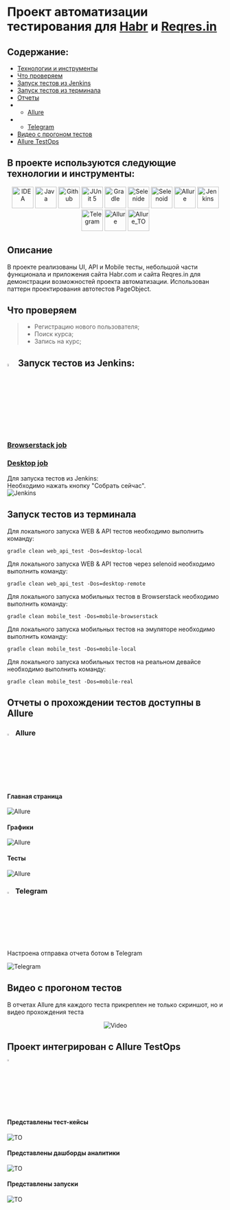 # Проект автоматизации тестирования для <a target="_blank" href="https://habr.com/">Habr</a> и <a target="_blank" href="https://reqres.in/">Reqres.in</a>

## Содержание:
- [Технологии и инструменты](#gear-в-проекте-используются-следующие-технологии-и-инструменты)
- [Что проверяем](#heavy_check_mark-что-проверяем)
- [Запуск тестов из Jenkins](#-запуск-тестов-из-jenkins)
- [Запуск тестов из терминала](#computer-запуск-тестов-из-терминала)
- [Отчеты](#bar_chart-отчеты-о-прохождении-тестов-доступны-в-allure)
- - [Allure](#-allure)
- - [Telegram](#-telegram)
- [Видео с прогоном тестов](#movie_camera-видео-с-прогоном-тестов)
- [Allure TestOps](#-проект-интегрирован-с-allure-testOps)

## В проекте используются следующие технологии и инструменты:

<p align="center">
<img src="img/logo/Idea.svg" width="50" height="50"  alt="IDEA"/>
<img src="img/logo/Java.svg" width="50" height="50"  alt="Java"/>
<img src="img/logo/GitHub.svg" width="50" height="50"  alt="Github"/>
<img src="img/logo/Junit5.svg" width="50" height="50"  alt="JUnit 5"/>
<img src="img/logo/Gradle.svg" width="50" height="50"  alt="Gradle"/>
<img src="img/logo/Selenide.svg" width="50" height="50"  alt="Selenide"/>
<img src="img/logo/Selenoid.svg" width="50" height="50"  alt="Selenoid"/>
<img src="img/logo/Allure.svg" width="50" height="50"  alt="Allure"/>
<img src="img/logo/Jenkins.svg" width="50" height="50"  alt="Jenkins"/>
<img src="img/logo/Telegram.svg" width="50" height="50"  alt="Telegram"/>
<img src="img/logo/Allure.svg" width="50" height="50"  alt="Allure"/>
<img src="img/logo/Allure_TO.svg" width="50" height="50"  alt="Allure_TO"/>
</p>

## Описание
В проекте реализованы UI, API и Mobile тесты, небольшой части функционала и приложения сайта Habr.com и сайта Reqres.in для демонстрации возможностей проекта автоматизации. Использован паттерн проектирования автотестов PageObject.

## Что проверяем

> - Регистрацию нового пользователя;
> - Поиск курса;
> - Запись на курс;

## <img width="4%" title="Jenkins" src="img/logo/Jenkins.svg"> Запуск тестов из Jenkins: 
<h3><a href=https://jenkins.autotests.cloud/job/aleksei-perchukov-Diploma-Browserstack/>Browserstack job</a><p></h2> 
<h3><a href=https://jenkins.autotests.cloud/job/aleksei-perchukov-Diploma-Desktop/>Desktop job</a></h2>
<p>Для запуска тестов из Jenkins:
<br>Необходимо нажать кнопку "Собрать сейчас".
<br>
<img src="img/screen/Jenkins-run.jpg" alt="Jenkins"/>

## Запуск тестов из терминала

Для локального запуска WEB & API тестов необходимо выполнить команду:
```
gradle clean web_api_test -Dos=desktop-local
```

Для локального запуска WEB & API тестов через selenoid необходимо выполнить команду:
```
gradle clean web_api_test -Dos=desktop-remote
```

Для локального запуска мобильных тестов в Browserstack необходимо выполнить команду:
```
gradle clean mobile_test -Dos=mobile-browserstack
```

Для локального запуска мобильных тестов на эмуляторе необходимо выполнить команду:
```
gradle clean mobile_test -Dos=mobile-local
```

Для локального запуска мобильных тестов на реальном девайсе необходимо выполнить команду:
```
gradle clean mobile_test -Dos=mobile-real
```

## Отчеты о прохождении тестов доступны в Allure

### <img width="3%" title="Allure" src="img/logo/Allure.svg"> Allure

#### Главная страница

<img src="img/screen/AllureMain.jpg" alt="Allure"/>

#### Графики

<img src="img/screen/AllureGraph.jpg" alt="Allure"/>

#### Тесты

<img src="img/screen/AllureTests.jpg" alt="Allure"/>

### <img width="3%" title="Telegram" src="img/logo/Telegram.svg"> Telegram

Настроена отправка отчета ботом в Telegram

<img src="img/screen/Bot.jpg" alt="Telegram"/>

## Видео с прогоном тестов

В отчетах Allure для каждого теста прикреплен не только скриншот, но и видео прохождения теста

<p align="center">
  <img title="Video" src="img/gif/test.gif">
</p>

## Проект интегрирован с Allure TestOps
<img width="3%" title="Allure" src="img/logo/Allure_TO.svg"> 

#### Представлены тест-кейсы

<img src="img/screen/TOTest.jpg" alt="TO"/>

#### Представлены дашборды аналитики

<img src="img/screen/TODash.jpg" alt="TO"/>

#### Представлены запуски

<img src="img/screen/TOLaunch.jpg" alt="TO"/>

